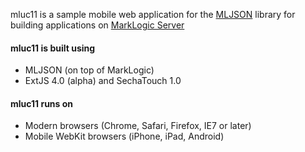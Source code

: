 mluc11 is a sample mobile web application for the [MLJSON] library for building applications on [MarkLogic Server]

#### mluc11 is built using
 * MLJSON (on top of MarkLogic)
* ExtJS 4.0 (alpha) and SechaTouch 1.0

#### mluc11 runs on
 * Modern browsers (Chrome, Safari, Firefox, IE7 or later)
 * Mobile WebKit browsers (iPhone, iPad, Android)

[MLJSON]: http://github.com/isubiker/mljson  "MLJSON"
[MarkLogic Server]: http://developer.marklogic.com "MarkLogic"
